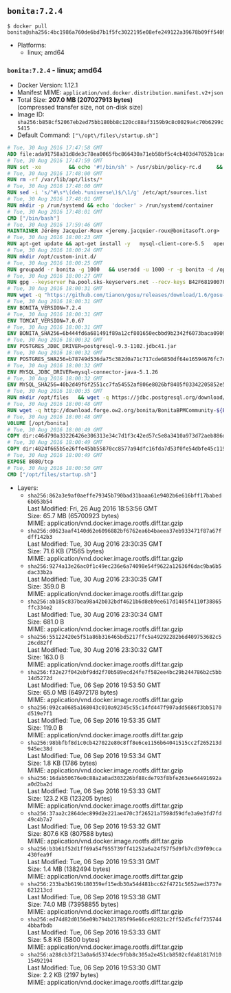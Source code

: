 ## `bonita:7.2.4`

```console
$ docker pull bonita@sha256:4bc1986a760de6bd7b1f5fc3022195e08efe249122a39678b09ff54091c3c54b
```

-	Platforms:
	-	linux; amd64

### `bonita:7.2.4` - linux; amd64

-	Docker Version: 1.12.1
-	Manifest MIME: `application/vnd.docker.distribution.manifest.v2+json`
-	Total Size: **207.0 MB (207027913 bytes)**  
	(compressed transfer size, not on-disk size)
-	Image ID: `sha256:b858cf52067eb2ed75bb180bb8c120cc88af3159b9c8c0029a4c70b6299c5415`
-	Default Command: `["\/opt\/files\/startup.sh"]`

```dockerfile
# Tue, 30 Aug 2016 17:47:58 GMT
ADD file:ada91758a31d8de3c78ea0065fbc866430a71eb58bf5c4cb403d47052b1cade0 in / 
# Tue, 30 Aug 2016 17:47:59 GMT
RUN set -xe 		&& echo '#!/bin/sh' > /usr/sbin/policy-rc.d 	&& echo 'exit 101' >> /usr/sbin/policy-rc.d 	&& chmod +x /usr/sbin/policy-rc.d 		&& dpkg-divert --local --rename --add /sbin/initctl 	&& cp -a /usr/sbin/policy-rc.d /sbin/initctl 	&& sed -i 's/^exit.*/exit 0/' /sbin/initctl 		&& echo 'force-unsafe-io' > /etc/dpkg/dpkg.cfg.d/docker-apt-speedup 		&& echo 'DPkg::Post-Invoke { "rm -f /var/cache/apt/archives/*.deb /var/cache/apt/archives/partial/*.deb /var/cache/apt/*.bin || true"; };' > /etc/apt/apt.conf.d/docker-clean 	&& echo 'APT::Update::Post-Invoke { "rm -f /var/cache/apt/archives/*.deb /var/cache/apt/archives/partial/*.deb /var/cache/apt/*.bin || true"; };' >> /etc/apt/apt.conf.d/docker-clean 	&& echo 'Dir::Cache::pkgcache ""; Dir::Cache::srcpkgcache "";' >> /etc/apt/apt.conf.d/docker-clean 		&& echo 'Acquire::Languages "none";' > /etc/apt/apt.conf.d/docker-no-languages 		&& echo 'Acquire::GzipIndexes "true"; Acquire::CompressionTypes::Order:: "gz";' > /etc/apt/apt.conf.d/docker-gzip-indexes 		&& echo 'Apt::AutoRemove::SuggestsImportant "false";' > /etc/apt/apt.conf.d/docker-autoremove-suggests
# Tue, 30 Aug 2016 17:48:00 GMT
RUN rm -rf /var/lib/apt/lists/*
# Tue, 30 Aug 2016 17:48:00 GMT
RUN sed -i 's/^#\s*\(deb.*universe\)$/\1/g' /etc/apt/sources.list
# Tue, 30 Aug 2016 17:48:01 GMT
RUN mkdir -p /run/systemd && echo 'docker' > /run/systemd/container
# Tue, 30 Aug 2016 17:48:01 GMT
CMD ["/bin/bash"]
# Tue, 30 Aug 2016 17:59:46 GMT
MAINTAINER Jérémy Jacquier-Roux <jeremy.jacquier-roux@bonitasoft.org>
# Tue, 30 Aug 2016 18:00:23 GMT
RUN apt-get update && apt-get install -y   mysql-client-core-5.5   openjdk-7-jre-headless   postgresql-client   unzip   wget   zip   && rm -rf /var/lib/apt/lists/*
# Tue, 30 Aug 2016 18:00:24 GMT
RUN mkdir /opt/custom-init.d/
# Tue, 30 Aug 2016 18:00:25 GMT
RUN groupadd -r bonita -g 1000   && useradd -u 1000 -r -g bonita -d /opt/bonita/ -s /sbin/nologin -c "Bonita User" bonita
# Tue, 30 Aug 2016 18:00:27 GMT
RUN gpg --keyserver ha.pool.sks-keyservers.net --recv-keys B42F6819007F00F88E364FD4036A9C25BF357DD4
# Tue, 30 Aug 2016 18:00:31 GMT
RUN wget -q "https://github.com/tianon/gosu/releases/download/1.6/gosu-$(dpkg --print-architecture)" -O /usr/local/bin/gosu   && wget -q "https://github.com/tianon/gosu/releases/download/1.6/gosu-$(dpkg --print-architecture).asc" -O /usr/local/bin/gosu.asc   && gpg --verify /usr/local/bin/gosu.asc   && rm /usr/local/bin/gosu.asc   && chmod +x /usr/local/bin/gosu
# Tue, 30 Aug 2016 18:00:31 GMT
ENV BONITA_VERSION=7.2.4
# Tue, 30 Aug 2016 18:00:31 GMT
ENV TOMCAT_VERSION=7.0.67
# Tue, 30 Aug 2016 18:00:31 GMT
ENV BONITA_SHA256=6b444fd6a681491f89a12cf801650ecbbd9b2342f6073baca0909c4bf1e36e07
# Tue, 30 Aug 2016 18:00:32 GMT
ENV POSTGRES_JDBC_DRIVER=postgresql-9.3-1102.jdbc41.jar
# Tue, 30 Aug 2016 18:00:32 GMT
ENV POSTGRES_SHA256=b78749d536da75c382d0a71c717cde6850df64e16594676fc7cacb5a74541d66
# Tue, 30 Aug 2016 18:00:32 GMT
ENV MYSQL_JDBC_DRIVER=mysql-connector-java-5.1.26
# Tue, 30 Aug 2016 18:00:32 GMT
ENV MYSQL_SHA256=40b2d49f6f2551cc7fa54552af806e8026bf8405f03342205852e57a3205a868
# Tue, 30 Aug 2016 18:00:35 GMT
RUN mkdir /opt/files   && wget -q https://jdbc.postgresql.org/download/${POSTGRES_JDBC_DRIVER} -O /opt/files/${POSTGRES_JDBC_DRIVER}   && echo "$POSTGRES_SHA256" /opt/files/${POSTGRES_JDBC_DRIVER} | sha256sum -c -   && wget -q http://dev.mysql.com/get/Downloads/Connector-J/${MYSQL_JDBC_DRIVER}.zip -O /opt/files/${MYSQL_JDBC_DRIVER}.zip   && echo "$MYSQL_SHA256" /opt/files/${MYSQL_JDBC_DRIVER}.zip | sha256sum -c -   && unzip -q /opt/files/${MYSQL_JDBC_DRIVER}.zip -d /opt/files/   && mv /opt/files/${MYSQL_JDBC_DRIVER}/${MYSQL_JDBC_DRIVER}-bin.jar /opt/files/   && rm -r /opt/files/${MYSQL_JDBC_DRIVER}   && rm /opt/files/${MYSQL_JDBC_DRIVER}.zip
# Tue, 30 Aug 2016 18:00:48 GMT
RUN wget -q http://download.forge.ow2.org/bonita/BonitaBPMCommunity-${BONITA_VERSION}-Tomcat-${TOMCAT_VERSION}.zip -O /opt/files/BonitaBPMCommunity-${BONITA_VERSION}-Tomcat-${TOMCAT_VERSION}.zip   && echo "$BONITA_SHA256" /opt/files/BonitaBPMCommunity-${BONITA_VERSION}-Tomcat-${TOMCAT_VERSION}.zip | sha256sum -c -
# Tue, 30 Aug 2016 18:00:48 GMT
VOLUME [/opt/bonita]
# Tue, 30 Aug 2016 18:00:49 GMT
COPY dir:c46d790a33226426e306313e34c7d1f3c42ed57c5e8a3410a973d72aeb886df3 in /opt/files 
# Tue, 30 Aug 2016 18:00:49 GMT
COPY dir:4024f665b5e26ffe45bb55870cc8577a94dfc16fda7d53f0fe54dbfe45c11977 in /opt/templates 
# Tue, 30 Aug 2016 18:00:49 GMT
EXPOSE 8080/tcp
# Tue, 30 Aug 2016 18:00:50 GMT
CMD ["/opt/files/startup.sh"]
```

-	Layers:
	-	`sha256:862a3e9af0aeffe79345b790bad31baaa61e9402b6e616bff17babed6b053b54`  
		Last Modified: Fri, 26 Aug 2016 18:53:56 GMT  
		Size: 65.7 MB (65700923 bytes)  
		MIME: application/vnd.docker.image.rootfs.diff.tar.gzip
	-	`sha256:d0623aaf4140d62e6096882bf6762ea6b4baeea37eb933471f87a67fdff142b3`  
		Last Modified: Tue, 30 Aug 2016 23:30:35 GMT  
		Size: 71.6 KB (71565 bytes)  
		MIME: application/vnd.docker.image.rootfs.diff.tar.gzip
	-	`sha256:9274a13e26ac0f1c49ec236e6a74098e54f9622a12636f6dac9ba6b5dac33b2a`  
		Last Modified: Tue, 30 Aug 2016 23:30:35 GMT  
		Size: 359.0 B  
		MIME: application/vnd.docker.image.rootfs.diff.tar.gzip
	-	`sha256:ab185c837bea98a42b032bdf4621b6d8eb9ee617d1405f4110f38865ffc334e2`  
		Last Modified: Tue, 30 Aug 2016 23:30:34 GMT  
		Size: 681.0 B  
		MIME: application/vnd.docker.image.rootfs.diff.tar.gzip
	-	`sha256:55122420e5f51a86b316465bd5217ffc5a49292282b6d409753682c526cd82ff`  
		Last Modified: Tue, 30 Aug 2016 23:30:32 GMT  
		Size: 163.0 B  
		MIME: application/vnd.docker.image.rootfs.diff.tar.gzip
	-	`sha256:f32e27f042ebf9dd2f70b589ecd24fe7f582ee4bc29b244786b2c5bb14d5272d`  
		Last Modified: Tue, 06 Sep 2016 19:53:50 GMT  
		Size: 65.0 MB (64972178 bytes)  
		MIME: application/vnd.docker.image.rootfs.diff.tar.gzip
	-	`sha256:092ca0685a168043c010a92345c55c14fd447f907add5686f3bb5170d519e7f1`  
		Last Modified: Tue, 06 Sep 2016 19:53:35 GMT  
		Size: 119.0 B  
		MIME: application/vnd.docker.image.rootfs.diff.tar.gzip
	-	`sha256:98bbfbf8d1c0cb427022e80c8ff8e6ce1156b64041515cc2f265213d945ec38d`  
		Last Modified: Tue, 06 Sep 2016 19:53:34 GMT  
		Size: 1.8 KB (1786 bytes)  
		MIME: application/vnd.docker.image.rootfs.diff.tar.gzip
	-	`sha256:16dab50676e0c88a2a0ad303226bf88cde793f8bfe263ee64491692aa0d2ba2d`  
		Last Modified: Tue, 06 Sep 2016 19:53:33 GMT  
		Size: 123.2 KB (123205 bytes)  
		MIME: application/vnd.docker.image.rootfs.diff.tar.gzip
	-	`sha256:37aa2c2864dec899d2e221ae470c3f26521a7598d59dfe3a9e3fd7fd49c4b7a7`  
		Last Modified: Tue, 06 Sep 2016 19:53:32 GMT  
		Size: 807.6 KB (807588 bytes)  
		MIME: application/vnd.docker.image.rootfs.diff.tar.gzip
	-	`sha256:b3b61f52d1ff69a54f955739ff41252a6a24f57f5d9fb7cd39f09cca430fea9f`  
		Last Modified: Tue, 06 Sep 2016 19:53:31 GMT  
		Size: 1.4 MB (1382494 bytes)  
		MIME: application/vnd.docker.image.rootfs.diff.tar.gzip
	-	`sha256:233ba3b619b180359ef15edb30a54d481bcc62f4721c5652aed3737e621213cd`  
		Last Modified: Tue, 06 Sep 2016 19:53:38 GMT  
		Size: 74.0 MB (73958855 bytes)  
		MIME: application/vnd.docker.image.rootfs.diff.tar.gzip
	-	`sha256:ed74d82d0156e09b794b21785f96e66ce92821c2ff52d5cf4f7357444bbafbdb`  
		Last Modified: Tue, 06 Sep 2016 19:53:33 GMT  
		Size: 5.8 KB (5800 bytes)  
		MIME: application/vnd.docker.image.rootfs.diff.tar.gzip
	-	`sha256:a288cb3f213a0a6d5374dec9fbb8c305a2e451cb8502cfda81817d1015492194`  
		Last Modified: Tue, 06 Sep 2016 19:53:30 GMT  
		Size: 2.2 KB (2197 bytes)  
		MIME: application/vnd.docker.image.rootfs.diff.tar.gzip
